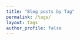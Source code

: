 ```yaml
---
title: "Blog posts by Tag"
permalink: /tags/
layout: tags
author_profile: false
---
```


<link rel="stylesheet" href="{{ '/assets/css/customs.css' | relative_url }}">
